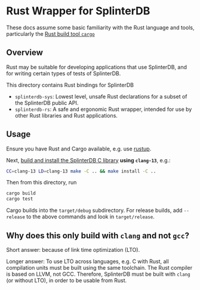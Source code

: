 # Rust Wrapper for SplinterDB

These docs assume some basic familiarity with the Rust language and tools, particularly the [Rust build tool `cargo`](https://doc.rust-lang.org/book/ch01-03-hello-cargo.html)

## Overview
Rust may be suitable for developing applications that use SplinterDB, and for writing certain types of tests of SplinterDB.

This directory contains Rust bindings for SplinterDB
- `splinterdb-sys`: Lowest level, unsafe Rust declarations for a subset of the SplinterDB public API.
- `splinterdb-rs`: A safe and ergonomic Rust wrapper, intended for use by other Rust libraries and Rust applications.

## Usage
Ensure you have Rust and Cargo available, e.g. use [rustup](https://rustup.rs/).

Next, [build and install the SplinterDB C library](../../docs/build.md) **using `clang-13`**,
e.g.:
```sh
CC=clang-13 LD=clang-13 make -C .. && make install -C ..
```

Then from this directory, run
```sh
cargo build
cargo test
```

Cargo builds into the `target/debug` subdirectory.  For release builds, add `--release` to the above commands and look in `target/release`.


## Why does this only build with `clang` and not `gcc`?
Short answer: because of link time optimization (LTO).

Longer answer:
To use LTO across languages, e.g. C with Rust, all compilation units must be built using the same toolchain.
The Rust compiler is based on LLVM, not GCC.  Therefore, SplinterDB must be built with `clang` (or
without LTO), in order to be usable from Rust.
